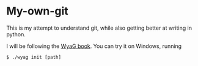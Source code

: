 # My-own-git
This is my attempt to understand git, while also getting better at writing in python.

I will be following the [WyaG book](https://wyag.thb.lt/).
You can try it on Windows, running

```
$ ./wyag init [path]
```
